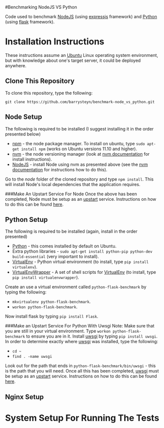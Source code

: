 #Benchmarking NodeJS VS Python

Code used to benchmark [NodeJS](http://nodejs.org/) (using [expressjs](http://expressjs.com/) framework) and [Python](http://www.python.org/) (using [flask](http://flask.pocoo.org/) framework).

# Installation Instructions
These instructions assume an [Ubuntu](http://en.wikipedia.org/wiki/Ubuntu_%28operating_system%29) Linux operating system environment, but with knowledge about one's target server, it could be deployed anywhere.

## Clone This Repository
To clone this repository, type the following:

`git clone https://github.com/barrysteyn/benchmark-node_vs_python.git`

## Node Setup
The following is required to be installed (I suggest installing it in the order presented below)

* [npm](https://npmjs.org/) - the node package manager. To install on ubuntu, type `sudo apt-get install npm` (works on Ubuntu versions 11.10 and higher).
* [nvm](https://github.com/creationix/nvm) - the node versioning manager (look at [nvm documentation](https://github.com/creationix/nvm) for install instructions).
* [NodeJS](http://nodejs.org/) - install Node using nvm as presented above (see the [nvm documentation](https://github.com/creationix/nvm) for instructions how to do this).

Go to the *node* folder of the cloned repository and type `npm install`. This will install Node's local dependencies that the application requires. 

###Make An Upstart Service For Node
Once the above has been completed, Node must be setup as an [upstart](http://upstart.ubuntu.com/) service. Instructions on how to do this can be found [here](http://doctrina.org/NodeJS-Under-NVM-With-Upstart.html).

## Python Setup
The following is required to be installed (again, install in the order presented)

* [Python](http://www.python.org/) - this comes installed by default on Ubuntu.
* Extra python libraries - `sudo apt-get install python-pip python-dev build-essential` (very important to install).
* [VirtualEnv](http://pypi.python.org/pypi/virtualenv) - Python virtual environment (to install, type  `pip install virtualenv`).
* [VirtualEnvWrapper](http://www.doughellmann.com/projects/virtualenvwrapper/) - A set of shell scripts for [VirtualEnv](http://pypi.python.org/pypi/virtualenv) (to install, type `pip install virtualenvwrapper`).

Create an use a virtual environment called `python-flask-benchmark` by typing the following:

* `mkvirtualenv python-flask-benchmark`. 
* `workon python-flask-benchmark`.

Now install flask by typing `pip install Flask`.

###Make an Upstart Service For Python With Uwsgi
Note: Make sure that you are still in your virtual environment. Type `workon python-flask-benchmark` to ensure you are in it. Install [uwsgi](http://projects.unbit.it/uwsgi/) by typing `pip install uwsgi`. In order to determine exactly where [uwsgi](http://projects.unbit.it/uwsgi/) was installed, type the following:

* `cd ~`
* `find . -name uwsgi`

Look out for the path that ends in `python-flask-benchmark/bin/uwsgi` - this is the path that you will need. Once all this has been completed, [uwsgi](http://projects.unbit.it/uwsgi/) must be setup as an [upstart](http://upstart.ubuntu.com/) service. Instructions on how to do this can be found [here](http://doctrina.org/VirtualEnv-With-Upstart.html).

## Nginx Setup

# System Setup For Running The Tests

